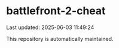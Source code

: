 # battlefront-2-cheat

Last updated: 2025-06-03 11:49:24

This repository is automatically maintained.
